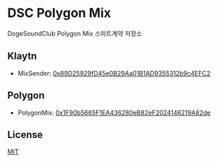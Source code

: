 # DSC Polygon Mix
DogeSoundClub Polygon Mix 스마트계약 저장소

## Klaytn
- MixSender: [0x89D25929fD45e0B29Aa01B1AD9355312b9c4EFC2](https://scope.klaytn.com/account/0x89D25929fD45e0B29Aa01B1AD9355312b9c4EFC2)

## Polygon
- PolygonMix: [0x1F90b5665F1EA436280eB82eF2024146219A82de](https://polygonscan.com/address/0x1F90b5665F1EA436280eB82eF2024146219A82de)

## License
[MIT](LICENSE)

